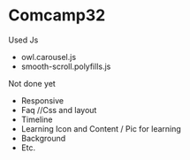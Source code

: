 # Comcamp32
Used Js
- owl.carousel.js
- smooth-scroll.polyfills.js

Not done yet
- Responsive
- Faq //Css and layout
- Timeline
- Learning Icon and Content / Pic for learning
- Background
- Etc.
